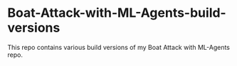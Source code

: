 # Boat-Attack-with-ML-Agents-build-versions
This repo contains various build versions of my Boat Attack with ML-Agents repo.
